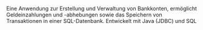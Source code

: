 
Eine Anwendung zur Erstellung und Verwaltung von Bankkonten, ermöglicht Geldeinzahlungen und -abhebungen sowie das Speichern von Transaktionen in einer SQL-Datenbank.
Entwickelt mit Java (JDBC) und SQL
